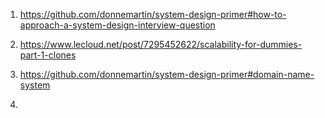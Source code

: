 1) https://github.com/donnemartin/system-design-primer#how-to-approach-a-system-design-interview-question

2) https://www.lecloud.net/post/7295452622/scalability-for-dummies-part-1-clones

3) https://github.com/donnemartin/system-design-primer#domain-name-system

4) 

